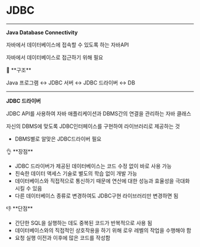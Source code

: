 # JDBC

---

**Java Database Connectivity**

자바에서 데이터베이스에 접속할 수 있도록 하는 자바API

자바에서 데이터베이스로 접근하기 위해 필요

<aside>
👾 **구조**

Java 프로그램 ↔ JDBC 서버 ↔ JDBC 드라이버 ↔ DB

---

**JDBC 드라이버**

JDBC API를 사용하여 자바 애플리케이션과 DBMS간의 연결을 관리하는 자바 클래스

자신의 DBMS에 맞도록 JDBC인터페이스를 구현하여 라이브러리로 제공하는 것

- DBMS별로 알맞은 JDBC드라이버 필요
</aside>

<aside>
👌 **장점**

- JDBC 드라이버가 제공된 데이터베이스는 코드 수정 없이 바로 사용 가능
- 친숙한 데이터 액세스 기술로 별도의 학습 없이 개발 가능
- 데이터베이스와 직접적으로 통신하기 때문에 연산에 대한 성능과 효율성을 극대화 시킬 수 있음
- 다른 데이터베이스 종류로 변경하여도 JDBC구현 라이브러리만 변경하면 됨
</aside>

<aside>
👎 **단점**

- 간단한 SQL을 실행하는 데도 중복된 코드가 반복적으로 사용 됨
- 데이터베이스와의 직접적인 상호작용을 하기 위해 로우 레벨의 작업을 수행해야 함
- 요청 실행 이전과 이후에 많은 코드를 작성함
</aside>
